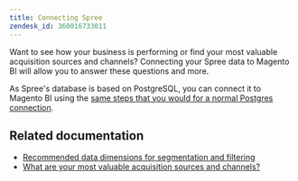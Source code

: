 ```yaml
---
title: Connecting Spree
zendesk_id: 360016733011
---
```


Want to see how your business is performing or find your most valuable acquisition sources and channels? Connecting your Spree data to Magento BI will allow you to answer these questions and more.

As Spree\'s database is based on PostgreSQL, you can connect it to Magento BI using the [same steps that you would for a normal Postgres connection](../data-analyst/importing-data/integrations/postgresql.md).

## Related documentation

* [Recommended data dimensions for segmentation and filtering](../best-practices/segment-filter.md)
* [What are your most valuable acquisition sources and channels?](../data-analyst/analysis/most-value-source-channel.md)

